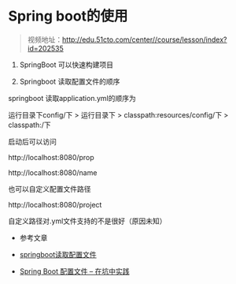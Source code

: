 # Spring boot的使用

> 视频地址：http://edu.51cto.com/center//course/lesson/index?id=202535

1. SpringBoot 可以快速构建项目

2. Springboot 读取配置文件的顺序

springboot 读取application.yml的顺序为

运行目录下config/下  > 运行目录下 > classpath:resources/config/下  > classpath:/下

启动后可以访问

http://localhost:8080/prop

http://localhost:8080/name

也可以自定义配置文件路径

http://localhost:8080/project

自定义路径对.yml文件支持的不是很好（原因未知）


* 参考文章

* [springboot读取配置文件](https://blog.csdn.net/freyaalisa/article/details/78837184)

* [Spring Boot 配置文件 – 在坑中实践](http://www.spring4all.com/article/267)

